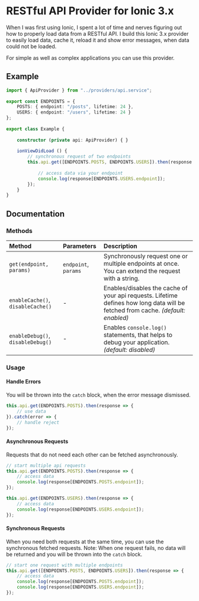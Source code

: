 # RESTful API Provider for Ionic 3.x

When I was first using Ionic, I spent a lot of time and nerves figuring out how to properly load data from a RESTful API. I build this Ionic 3.x provider to easily load data, cache it, reload it and show error messages, when data could not be loaded.

For simple as well as complex applications you can use this provider.

## Example

```typescript
import { ApiProvider } from "../providers/api.service";
    
export const ENDPOINTS = {
    POSTS: { endpoint: "/posts", lifetime: 24 },
    USERS: { endpoint: "/users", lifetime: 24 }
};
    
export class Example {
    
    constructor (private api: ApiProvider) { }
    
    ionViewDidLoad () {
        // synchronous request of two endpoints
        this.api.get([ENDPOINTS.POSTS, ENDPOINTS.USERS]).then(response => {
            
            // access data via your endpoint
            console.log(response[ENDPOINTS.USERS.endpoint]);
        });
    }
}
```

## Documentation

### Methods

| Method | Parameters | Description |
| :--- | :--- | :--- |
| `get(endpoint, params)` | `endpoint`, `params` | Synchronously request one or multiple endpoints at once. You can extend the request with a string. |
| `enableCache()`, `disableCache()` | - | Enables/disables the cache of your api requests. Lifetime defines how long data will be fetched from cache. _(default: enabled)_ |
| `enableDebug()`, `disableDebug()` | - | Enables `console.log()` statements, that helps to debug your application. _(default: disabled)_ |

### Usage

#### Handle Errors
You will be thrown into the `catch` block, when the error message dismissed.

```typescript
this.api.get(ENDPOINTS.POSTS).then(response => {
    // use data
}).catch(error => {
    // handle reject
});
```

#### Asynchronous Requests
Requests that do not need each other can be fetched asynchronously.

```typescript
// start multiple api requests
this.api.get(ENDPOINTS.POSTS).then(response => {
    // access data
    console.log(response[ENDPOINTS.POSTS.endpoint]);
});

this.api.get(ENDPOINTS.USERS).then(response => {
    // access data
    console.log(response[ENDPOINTS.USERS.endpoint]);
});
```

#### Synchronous Requests
When you need both requests at the same time, you can use the synchronous fetched requests. Note: When one request fails, no data will be returned and you will be thrown into the `catch` block.

```typescript
// start one request with multiple endpoints
this.api.get([ENDPOINTS.POSTS, ENDPOINTS.USERS]).then(response => {
    // access data
    console.log(response[ENDPOINTS.POSTS.endpoint]);
    console.log(response[ENDPOINTS.USERS.endpoint]);
});
```